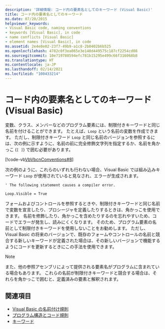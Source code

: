 ```yaml
---
description: '詳細情報: コード内の要素名としてのキーワード (Visual Basic)'
title: コード内の要素名としてのキーワード
ms.date: 07/20/2015
helpviewer_keywords:
- Visual Basic code, naming conventions
- keywords [Visual Basic], in code
- name conflicts [Visual Basic]
- element names [Visual Basic], in code
ms.assetid: 2e4e8e02-23f7-49b9-a1c8-2b0402b6b525
ms.openlocfilehash: 4782c0f3ea065e3e140d449575c187cf2254cd08
ms.sourcegitcommit: 10e719780594efc781b15295e499c66f316068b8
ms.translationtype: HT
ms.contentlocale: ja-JP
ms.lasthandoff: 02/14/2021
ms.locfileid: "100433214"
---
```

# <a name="keywords-as-element-names-in-code-visual-basic"></a>コード内の要素名としてのキーワード (Visual Basic)

変数、クラス、メンバーなどのプログラム要素には、制限付きキーワードと同じ名前を付けることができます。 たとえば、`Loop` という名前の変数を作成できます。 ただし、制限付きキーワード `Loop` と同じ名前のバージョンを参照するには、次の例に示すように、名前の前に完全修飾文字列を指定するか、名前を角かっこ (`[ ]`) で囲む必要があります。  
  
 [!code-vb[VbVbcnConventions#8](~/samples/snippets/visualbasic/VS_Snippets_VBCSharp/VbVbcnConventions/VB/Class1.vb#8)]  
  
 次の例のように、これらのいずれも行わない場合、Visual Basic では組み込みキーワード `Loop` が使用されていると見なされ、エラーが生成されます。  
  
 `' The following statement causes a compiler error.`  
  
 `Loop.Visible = True`  
  
 フォームおよびコントロールを参照するときや、制限付きキーワードと同じ名前で変数を宣言したり、プロシージャを定義したりするときは、角かっこを使用できます。 名前を修飾したり、角かっこを含めたりするのを忘れやすいため、コードでエラーが発生し、読みにくくなります。 そのため、プログラム要素の名前として制限付きキーワードを使用しないことをお勧めします。 ただし、Visual Basic の将来のバージョンで、既存のフォームやコントロールの名前と競合する新しいキーワードが定義された場合は、その新しいバージョンで機能するようにコードを更新するときにこの手法を使用できます。  
  
> [!NOTE]
> また、他の参照アセンブリによって提供される要素名がプログラムに含まれている場合もあります。 これらの名前が制限付きキーワードと競合する場合は、それらを角かっこで囲むと、定義済みの要素と解釈されます。  
  
## <a name="see-also"></a>関連項目

- [Visual Basic の名前付け規則](naming-conventions.md)
- [プログラム構造とコード規則](program-structure-and-code-conventions.md)
- [キーワード](../../language-reference/keywords/index.md)
